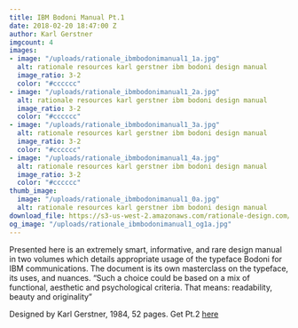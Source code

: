 ```yaml
---
title: IBM Bodoni Manual Pt.1
date: 2018-02-20 18:47:00 Z
author: Karl Gerstner
imgcount: 4
images:
- image: "/uploads/rationale_ibmbodonimanual1_1a.jpg"
  alt: rationale resources karl gerstner ibm bodoni design manual
  image_ratio: 3-2
  color: "#cccccc"
- image: "/uploads/rationale_ibmbodonimanual1_2a.jpg"
  alt: rationale resources karl gerstner ibm bodoni design manual
  image_ratio: 3-2
  color: "#cccccc"
- image: "/uploads/rationale_ibmbodonimanual1_3a.jpg"
  alt: rationale resources karl gerstner ibm bodoni design manual
  image_ratio: 3-2
  color: "#cccccc"
- image: "/uploads/rationale_ibmbodonimanual1_4a.jpg"
  alt: rationale resources karl gerstner ibm bodoni design manual
  image_ratio: 3-2
  color: "#cccccc"
thumb_image:
  image: "/uploads/rationale_ibmbodonimanual1_0a.jpg"
  alt: rationale resources karl gerstner ibm bodoni design manual
download_file: https://s3-us-west-2.amazonaws.com/rationale-design.com/resources/files/IBM_Bodoni_Manual_Pt1.pdf
og_image: "/uploads/rationale_ibmbodonimanual1_og1a.jpg"
---
```


Presented here is an extremely smart, informative, and rare design manual in two volumes which details appropriate usage of the typeface Bodoni for IBM communications. The document is its own masterclass on the typeface, its uses, and nuances. “Such a choice could be based on a mix of functional, aesthetic and psychological criteria. That means: readability, beauty and originality”

Designed by Karl Gerstner, 1984, 52 pages.
Get Pt.2 [here](http://rationale-design.com/resources/ibm-bodoni-manual-pt2/)